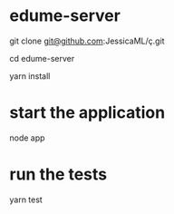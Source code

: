 # edume-server

git clone git@github.com:JessicaML/ç.git

cd edume-server

yarn install

# start the application

node app

# run the tests

yarn test